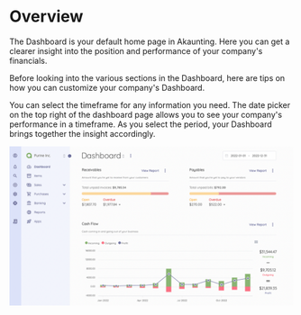 Overview
=========

The Dashboard is your default home page in Akaunting. Here you can get a clearer insight into the position and performance of your company's financials.

Before looking into the various sections in the Dashboard, here are tips on how you can customize your company's Dashboard.

You can select the timeframe for any information you need. The date picker on the top right of the dashboard page allows you to see your company's performance in a timeframe. As you select the period, your Dashboard brings together the insight accordingly.

![Dashboard](_images/dashboard.png)
